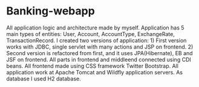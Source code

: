 # Banking-webapp
<p></p>
All application logic and architecture made by myself. Application has 5 main types of entities: User, Account, AccountType, ExchangeRate, TransactionRecord. I created two versions of application: 1) First version works with JDBC, single servlet with many actions and JSP on frontend. 2) Second version is refactored from first, and it uses JPA(Hibernate), EB and JSF on frontend. All parts in frontend and middleend connected using CDI beans. All frontend made using CSS framework Twitter Bootstrap. All application work at Apache Tomcat and Wildfly application servers. As database I used H2 database.
